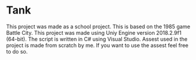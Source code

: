 # Tank
This project was made as a school project.
This is based on the 1985 game Battle City.
This project was made using Uniy Engine version 2018.2.9f1 (64-bit).
The script is written in C# using Visual Studio.
Assest used in the project is made from scratch by me.
If you want to use the assest feel free to do so.
